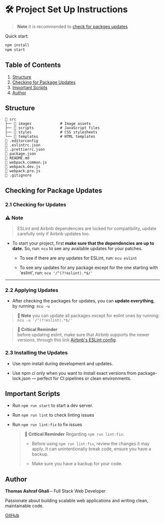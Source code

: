 
# 🛠️ Project Set Up Instructions
> **Note** it is recommended to [check for packges updates](#updates-check-for-packages)
> 
Quick start:
```bash
npm install
npm start
```
## Table of Contents

1. [Structure](#structure)
2. [Checking for Package Updates](#updates-check-for-packages)
3. [Important Scripts](#important-scripts)
4. [Author](#author)

## Structure
```
📁 src
├── 📁 images             # Image assets
├── 📁 scripts            # JavaScript files
├── 📁 styles             # CSS stylesheets
└── 📁 templates          # HTML templates
📄 .editorconfig
📄 .eslintrc.json
📄 .prettierrc.json
📄 package.json
📄 README.md
📄 webpack.common.js
📄 webpack.dev.js
📄 webpack.pro.js
📄 .gitignore
```

## Checking for Package Updates

### 2.1 Checking for Updates
### ⚠️ Note

> ESLint and Airbnb dependencies are locked for compatibility, update carefully only if Airbnb updates too.

- To start your project, first **make sure that the dependencies are up to date.** So, run: `ncu` to see any available updates for your patches.
  
  - To see if there are any updates for ESLint, run: `ncu eslint`
  
  - To see any updates for any package except for the one starting with 'eslint', run: `ncu '/^(?!eslint).*$/'`

---

### 2.2 Applying Updates

- After checking the packages for updates, you can **update everything**, by running: `ncu -u`
> **📜 Note**
> you can update all packages except for eslint ones by running: `ncu -u '/^(?!eslint).*$/'`

> **🚨 Critical Reminder**  
> before updating eslint, make sure that Airbnb supports the newer versions, through this link [Airbnb's ESLint config](https://github.com/airbnb/javascript).

### 2.3 Installing the Updates

- Use npm install during development and updates.
  
- Use npm ci only when you want to install exact versions from package-lock.json — perfect for CI pipelines or clean environments.

## Important Scripts

- Run `npm run start` to start a dev server.
  
- Run `npm run lint` to check linting issues

- Run `npm run lint:fix` to fix issues
  > **🚨 Critical Reminder**  Regarding `npm run lint:fix`:
  >
  > - Before using `npm run lint:fix`, review the changes it may apply. It can unintentionally break code, ensure you have a backup.
  >
  > - Make sure you have a backup for your code.

## Author

**Thomas Ashraf Ghali** – Full Stack Web Developer  

Passionate about building scalable web applications and writing clean, maintainable code.

[GitHub](https://github.com/ThomasGhali)